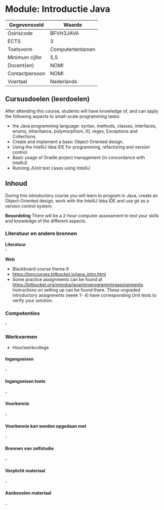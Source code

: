 # Module: Introductie Java

| Gegevensveld  | Waarde |
| ------------- | ------------- |
| Osiriscode  | BFVH3JAVA  |
| ECTS  | 3 |
| Toetsvorm  | Computertentamen |
| Minimum cijfer  | 5,5 |
| Docent(en)  | NOMI |
| Contactpersoon  | NOMI |
| Voertaal  | Nederlands |

## Cursusdoelen (leerdoelen)

After attending this course, students will have knowledge of, and can apply the following aspects to small-scale programming tasks:  

- the Java programming language: syntax, methods, classes, interfaces, enums, inheritance, polymorphism, IO, regex, Exceptions and Collections. 
- Create and implement a basic Object-Oriented design. 
- Using the IntelliJ Idea IDE for programming, refactoring and version control.
- Basic usage of Gradle project management (in concordance with IntelliJ)
- Running JUnit test cases using IntelliJ

## Inhoud

During this introductory course you will learn to program in Java, create an Object-Oriented design, work with the IntelliJ Idea IDE and use git as a version control system.

**Beoordeling**
There will be a 2-hour computer assessment to test your skills and knowledge of the different aspects.

### Literatuur en andere bronnen

**Literatuur**  
\-

**Web**
- Blackboard course thema 9
- https://bincourses.bitbucket.io/java_intro.html
- Some practice assignments can be found at https://bitbucket.org/minoba/javaintroprogrammingassignments. Instructions on setting up can be found there. These ungraded introductory assignments (week 1- 4) have corresponding Unit tests to verify your solution. 

### Competenties
\-

### Werkvormen  
- Hoor/werkcollege

#### Ingangseisen 
\- 

#### Ingangseisen toets
\- 

#### Voorkennis
\-

#### Voorkennis kan worden opgedaan met
\-

#### Bronnen van zelfstudie
\-

#### Verplicht materiaal
\-

#### Aanbevolen materiaal
\-

